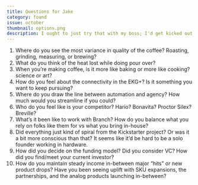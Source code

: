 ```yaml
---
title: Questions for Jake
category: found
issue: october
thumbnail: options.png
description: I ought to just try that with my boss; I'd get kicked out on the spot. But who knows, maybe that would be the best thing for me. If I didn't have my parents to think about I'd have given in my notice a long time ago, I'd have gone up to the boss and told him just what I think, tell him everything I would, let him know just what I feel. He'd fall right off his desk!
---
```


1. Where do you see the most variance in quality of the coffee? Roasting, grinding, measuring, or brewing?
2. What do you think of the heat lost while doing pour over?
3. When you’re making coffee, is it more like baking or more like cooking? science or art?
4. How do you feel about the connectivity in the EKG+? Is it something you want to keep pursuing?
5. Where do you draw the line between automation and agency? How much would you streamline if you could?
6. Who do you feel like is your competitor? Hario? Bonavita? Proctor Silex? Breville?
7. What’s it been like to work with Branch? How do you balance what you rely on folks like them for vs what you bring in-house?
8. Did everything just kind of spiral from the Kickstarter project? Or was it a bit more conscious than that? It seems like it’d be hard to be a solo founder working in hardware.
9. How did you decide on the funding model? Did you consider VC? How did you find/meet your current investor?
10. How do you maintain steady income in-between major “hits” or new product drops? Have you been seeing uplift with SKU expansions, the partnerships, and the analog products launching in-between?